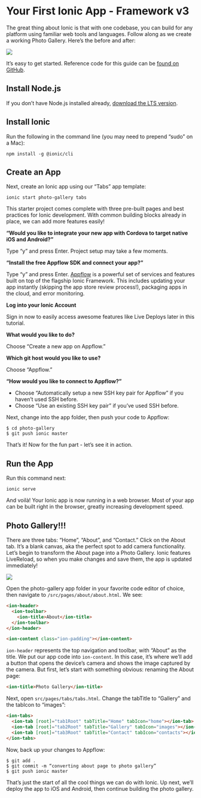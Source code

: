 # Your First Ionic App - Framework v3

The great thing about Ionic is that with one codebase, you can build for any platform using familiar web tools and languages. Follow along as we create a working Photo Gallery. Here’s the before and after:

![](/img/guides/first-app-v3/gallery-combined.png)

It’s easy to get started. Reference code for this guide can be [found on GitHub](https://github.com/ionic-team/photo-gallery-tutorial-ionic3/).

## Install Node.js

If you don’t have Node.js installed already, [download the LTS version](https://nodejs.org/en/).

## Install Ionic

Run the following in the command line (you may need to prepend “sudo” on a Mac):

```shell
npm install -g @ionic/cli
```

## Create an App

Next, create an Ionic app using our “Tabs” app template:

```shell
ionic start photo-gallery tabs
```

This starter project comes complete with three pre-built pages and best practices for Ionic development. With common building blocks already in place, we can add more features easily!

<strong>“Would you like to integrate your new app with Cordova to target native iOS and Android?”</strong>

Type “y” and press Enter. Project setup may take a few moments.

<strong>“Install the free Appflow SDK and connect your app?”</strong>

Type “y” and press Enter. [Appflow](https://ionicframework.com/pro) is a powerful set of services and features built on top of the flagship Ionic Framework. This includes updating your app instantly (skipping the app store review process!), packaging apps in the cloud, and error monitoring.

<strong>Log into your Ionic Account</strong>

Sign in now to easily access awesome features like Live Deploys later in this tutorial.

<strong>What would you like to do?</strong>

Choose “Create a new app on Appflow.”

<strong>Which git host would you like to use?</strong>

Choose “Appflow.”

<strong>“How would you like to connect to Appflow?”</strong>

- Choose “Automatically setup a new SSH key pair for Appflow” if you haven’t used SSH before.
- Choose “Use an existing SSH key pair” if you’ve used SSH before.

Next, change into the app folder, then push your code to Appflow:

```shell
$ cd photo-gallery
$ git push ionic master
```

That’s it! Now for the fun part - let’s see it in action.

## Run the App

Run this command next:

```shell
ionic serve
```

And voilà! Your Ionic app is now running in a web browser. Most of your app can be built right in the browser, greatly increasing development speed.

## Photo Gallery!!!

There are three tabs: “Home”, “About”, and “Contact.” Click on the About tab. It’s a blank canvas, aka the perfect spot to add camera functionality. Let’s begin to transform the About page into a Photo Gallery. Ionic features LiveReload, so when you make changes and save them, the app is updated immediately!

![](/img/guides/first-app-v3/email-photogallery.gif)

Open the photo-gallery app folder in your favorite code editor of choice, then navigate to `/src/pages/about/about.html`. We see:

```html
<ion-header>
  <ion-toolbar>
    <ion-title>About</ion-title>
  </ion-toolbar>
</ion-header>

<ion-content class="ion-padding"></ion-content>
```

`ion-header` represents the top navigation and toolbar, with “About” as the title. We put our app code into `ion-content`. In this case, it’s where we’ll add a button that opens the device’s camera and shows the image captured by the camera. But first, let’s start with something obvious: renaming the About page:

```html
<ion-title>Photo Gallery</ion-title>
```

Next, open `src/pages/tabs/tabs.html`. Change the tabTitle to “Gallery” and the tabIcon to “images”:

```html
<ion-tabs>
  <ion-tab [root]="tab1Root" tabTitle="Home" tabIcon="home"></ion-tab>
  <ion-tab [root]="tab2Root" tabTitle="Gallery" tabIcon="images"></ion-tab>
  <ion-tab [root]="tab3Root" tabTitle="Contact" tabIcon="contacts"></ion-tab>
</ion-tabs>
```

Now, back up your changes to Appflow:

```shell
$ git add .
$ git commit -m “converting about page to photo gallery”
$ git push ionic master
```

That’s just the start of all the cool things we can do with Ionic. Up next, we’ll deploy the app to iOS and Android, then continue building the photo gallery.
